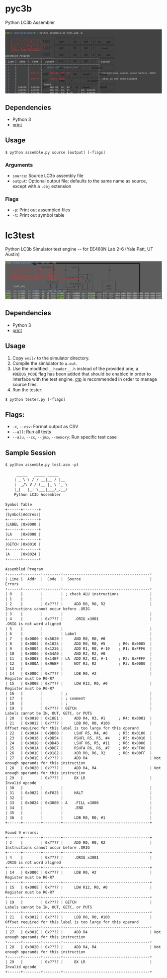 # pyc3b

Python LC3b Assembler

![](https://github.com/thetianshuhuang/pyc3b/blob/master/preview/assembler.png)

## Dependencies
- Python 3
- [print](https://github.com/thetianshuhuang/print)

## Usage
```shell
$ python assemble.py source [output] [-flags]
```

### Arguments
- ```source```: Source LC3b assembly file
- ```output```: Optional output file; defaults to the same name as source, except with a ```.obj``` extension

### Flags
- ```-p```: Print out assembled files
- ```-t```: Print out symbol table

# lc3test

Python LC3b Simulator test engine -- for EE460N Lab 2-6 (Yale Patt, UT Austin)

![](https://github.com/thetianshuhuang/pyc3b/blob/master/preview/tester.png)

## Dependencies
- Python 3
- [print](https://github.com/thetianshuhuang/print)

## Usage
1. Copy ```evil/``` to the simulator directory.
2. Compile the simlulator to ```a.out```.
3. Use the modified ```__header__.h``` instead of the provided one; a ```#DEBUG_MODE``` flag has been added that should be enabled in order to interface with the test engine. [ctp](https://github.com/thetianshuhuang/ctp) is recommended in order to manage source files.
4. Run the tester:
```shell
$ python tester.py [-flags]
```

## Flags:
- ```-c```, ```--csv```: Format output as CSV
- ```--all```: Run all tests
- ```--alu```, ```--cc```, ```--jmp```, ```--memory```: Run specific test case


## Sample Session
```
$ python assemble.py test.asm -pt

     _____   _____ _____
    | _ \ \ / / __|__ / |__
    |  _/\ V / (__ |_ \ '_ \
    |_|   |_| \___|___/_.__/
    Python LC3b Assembler

Symbol Table
+------+-------+
|Symbol|Address|
+------+-------+
|LABEL |0x0000 |
+------+-------+
|LA    |0x0008 |
+------+-------+
|GETCH |0x0010 |
+------+-------+
|A     |0x0024 |
+------+-------+

Assembled Program
+------+--------+--------+---------------------------------------+
| Line |  Addr  |  Code  |  Source                               | Errors
+------+--------+--------+---------------------------------------+
| 0    |        |        | ; check ALU instructions              |
| 1    |        |        |                                       |
| 2    |        | 0x???? |     ADD R0, R0, R2                    | Instructions cannot occur before .ORIG
| 3    |        |        |                                       |
| 4    |        | 0x???? |     .ORIG x3001                       | .ORIG is not word aligned
| 5    |        |        |                                       |
| 6    |        |        | Label                                 |
| 7    | 0x0000 | 0x5020 |     AND R0, R0, #0                    |
| 8    | 0x0002 | 0x1025 |     ADD R0, R0, #5      ; R0: 0x0005  |
| 9    | 0x0004 | 0x1236 |     ADD R1, R0, #-10    ; R1: 0xFFF6  |
| 10   | 0x0006 | 0x54A0 |     AND R2, R2, #0                    |
| 11   | 0x0008 | 0x14BF | LA  ADD R2, R2, #-1     ; R2: 0xFFFF  |
| 12   | 0x000A | 0x96BF |     NOT R3, R2          ; R3: 0x0000  |
| 13   |        |        |                                       |
| 14   | 0x000C | 0x???? |     LDB R0, #2                        | Register must be R0-R7
| 15   | 0x000E | 0x???? |     LDW R12, R0, #0                   | Register must be R0-R7
| 16   |        |        | ;                                     |
| 17   |        |        | ; comment                             |
| 18   |        |        | ;                                     |
| 19   |        | 0x???? | GETCH                                 | Labels cannot be IN, OUT, GETC, or PUTS
| 20   | 0x0010 | 0x18E1 |     ADD R4, R3, #1      ; R4: 0x0001  |
| 21   | 0x0012 | 0x???? |     LDB R0, R0, #100                  | Offset required for this label is too large for this operand
| 22   | 0x0014 | 0xDB08 |     LSHF R5, R4, #8     ; R5: 0x0100  |
| 23   | 0x0016 | 0xDB54 |     RSHFL R5, R5, #4    ; R5: 0x0010  |
| 24   | 0x0018 | 0xDD4B |     LSHF R6, R5, #11    ; R6: 0x8000  |
| 25   | 0x001A | 0xDDB7 |     RSHFA R6, R6, #7    ; R6: 0xFF00  |
| 26   | 0x001C | 0x9182 |     XOR R0, R6, R2      ; R0: 0x00FF  |
| 27   | 0x001E | 0x???? |     ADD R4                            | Not enough operands for this instruction
| 28   | 0x0020 | 0x???? |     ADD R4, R4                        | Not enough operands for this instruction
| 29   |        | 0x???? |     BX LR                             | Invalid opcode
| 30   |        |        |                                       |
| 31   | 0x0022 | 0xF025 |     HALT                              |
| 32   |        |        |                                       |
| 33   | 0x0024 | 0x3000 | A   .FILL x3000                       |
| 34   |        |        |     .END                              |
| 35   |        |        |                                       |
| 36   |        |        |     LDB R0, R0, #1                    |
+------+--------+--------+---------------------------------------+

Found 9 errors:
+------+--------+--------+---------------------------------------+
| 2    |        | 0x???? |     ADD R0, R0, R2                    | Instructions cannot occur before .ORIG
+------+--------+--------+---------------------------------------+
| 4    |        | 0x???? |     .ORIG x3001                       | .ORIG is not word aligned
+------+--------+--------+---------------------------------------+
| 14   | 0x000C | 0x???? |     LDB R0, #2                        | Register must be R0-R7
+------+--------+--------+---------------------------------------+
| 15   | 0x000E | 0x???? |     LDW R12, R0, #0                   | Register must be R0-R7
+------+--------+--------+---------------------------------------+
| 19   |        | 0x???? | GETCH                                 | Labels cannot be IN, OUT, GETC, or PUTS
+------+--------+--------+---------------------------------------+
| 21   | 0x0012 | 0x???? |     LDB R0, R0, #100                  | Offset required for this label is too large for this operand
+------+--------+--------+---------------------------------------+
| 27   | 0x001E | 0x???? |     ADD R4                            | Not enough operands for this instruction
+------+--------+--------+---------------------------------------+
| 28   | 0x0020 | 0x???? |     ADD R4, R4                        | Not enough operands for this instruction
+------+--------+--------+---------------------------------------+
| 29   |        | 0x???? |     BX LR                             | Invalid opcode
+------+--------+--------+---------------------------------------+
```
